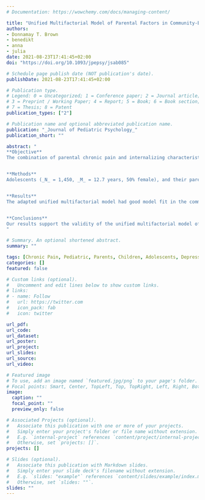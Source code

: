 ```yaml
---
# Documentation: https://wowchemy.com/docs/managing-content/

title: "Unified Multifactorial Model of Parental Factors in Community-Based Pediatric Chronic Pain"
authors:
- Donnamay T. Brown
- benedikt
- anna
- julia
date: 2021-08-23T17:41:45+02:00
doi: "https://doi.org/10.1093/jpepsy/jsab085"

# Schedule page publish date (NOT publication's date).
publishDate: 2021-08-23T17:41:45+02:00

# Publication type.
# Legend: 0 = Uncategorized; 1 = Conference paper; 2 = Journal article;
# 3 = Preprint / Working Paper; 4 = Report; 5 = Book; 6 = Book section;
# 7 = Thesis; 8 = Patent
publication_types: ["2"]

# Publication name and optional abbreviated publication name.
publication: "_Journal of Pediatric Psychology_"
publication_short: ""

abstract: "
**Objective**
The combination of parental chronic pain and internalizing characteristics are relevant to chronic pain experiences in their children. A promising unified multifactorial intergenerational model of chronic pain was published in 2019; however, this model was only generalizable to children with severe chronic pain and some factors had limitations. This study aimed to determine validity of an adapted multifactorial model, including parent and child chronic pain status, pain characteristics, pain-related functioning, and internalizing symptoms, in a community setting. Subgroup analyses based on presence of chronic pain in parents and children were explored to determine whether effects were stronger in certain subsamples.


**Methods**
Adolescents (_N_ = 1,450, _M_ = 12.7 years, 50% female), and their parents (82% mothers), were recruited from five schools to complete online surveys. Structural equation modeling was used to investigate interrelated pain-related experiences between parents and their offspring.


**Results**
The adapted unified multifactorial model had good model fit in the community sample. Significant weak associations were found between all parent and child factors. The strongest associations were found in the subsample of parents and children with chronic pain. In all subgroups, internalizing factors were the most strongly linked intergenerational constructs.


**Conclusions**
Our results support the validity of the unified multifactorial model of parental factors in pediatric chronic pain, although associations were weaker in the community sample than those previously reported in a clinical sample. In children who develop chronic pain, it is important to consider their parent’s chronic pain and internalizing symptoms to best manage intergenerational effects.
"

# Summary. An optional shortened abstract.
summary: ""

tags: [Chronic Pain, Pediatric, Parents, Children, Adolescents, Depression, Anxiety]
categories: []
featured: false

# Custom links (optional).
#   Uncomment and edit lines below to show custom links.
# links:
# - name: Follow
#   url: https://twitter.com
#   icon_pack: fab
#   icon: twitter

url_pdf:
url_code:
url_dataset:
url_poster:
url_project:
url_slides:
url_source:
url_video:

# Featured image
# To use, add an image named `featured.jpg/png` to your page's folder. 
# Focal points: Smart, Center, TopLeft, Top, TopRight, Left, Right, BottomLeft, Bottom, BottomRight.
image:
  caption: ""
  focal_point: ""
  preview_only: false

# Associated Projects (optional).
#   Associate this publication with one or more of your projects.
#   Simply enter your project's folder or file name without extension.
#   E.g. `internal-project` references `content/project/internal-project/index.md`.
#   Otherwise, set `projects: []`.
projects: []

# Slides (optional).
#   Associate this publication with Markdown slides.
#   Simply enter your slide deck's filename without extension.
#   E.g. `slides: "example"` references `content/slides/example/index.md`.
#   Otherwise, set `slides: ""`.
slides: ""
---
```

